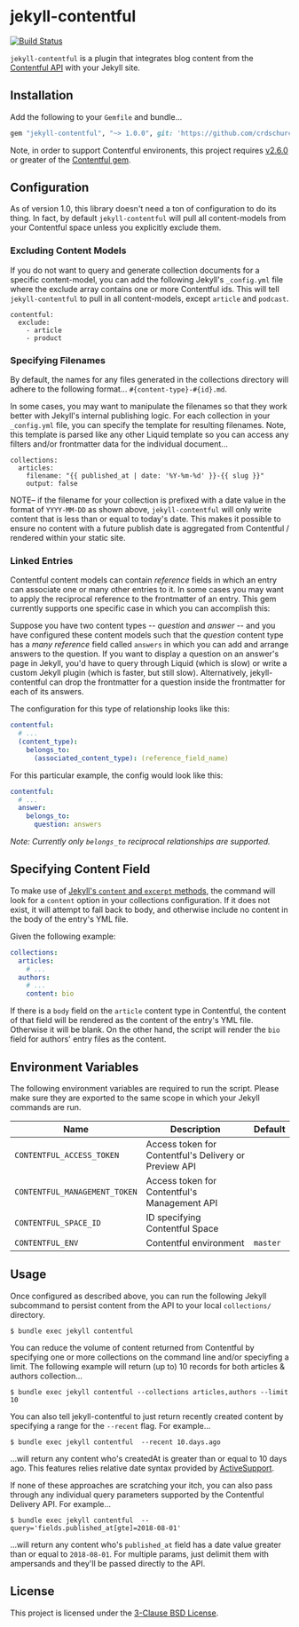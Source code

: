 # jekyll-contentful

[![Build Status](https://travis-ci.org/crdschurch/jekyll-contentful.svg?branch=master)](https://travis-ci.org/crdschurch/jekyll-contentful)

`jekyll-contentful` is a plugin that integrates blog content from the [Contentful API](https://www.contentful.com/developers/docs/references/content-delivery-api/) with your Jekyll site.

## Installation

Add the following to your `Gemfile` and bundle...

```ruby
gem "jekyll-contentful", "~> 1.0.0", git: 'https://github.com/crdschurch/jekyll-contentful.git'
```

Note, in order to support Contentful environents, this project requires [v2.6.0](https://github.com/contentful/contentful.rb/releases/tag/v2.6.0) or greater of the [Contentful gem](http://rubygems.org/gems/contentful).

## Configuration

As of version 1.0, this library doesn't need a ton of configuration to do its thing. In fact, by default `jekyll-contentful` will pull all content-models from your Contentful space unless you explicitly exclude them.

### Excluding Content Models

If you do not want to query and generate collection documents for a specific content-model, you can add the following Jekyll's `_config.yml` file where the exclude array contains one or more Contentful ids. This will tell `jekyll-contentful` to pull in all content-models, except `article` and `podcast`.

```
contentful:
  exclude:
    - article
    - product
```

### Specifying Filenames

By default, the names for any files generated in the collections directory will adhere to the following format... `#{content-type}-#{id}.md`.

In some cases, you may want to manipulate the filenames so that they work better with Jekyll's internal publishing logic. For each collection in your `_config.yml` file, you can specify the template for resulting filenames. Note, this template is parsed like any other Liquid template so you can access any filters and/or frontmatter data for the individual document...

```
collections:
  articles:
    filename: "{{ published_at | date: '%Y-%m-%d' }}-{{ slug }}"
    output: false
```

NOTE– if the filename for your collection is prefixed with a date value in the format of `YYYY-MM-DD` as shown above, `jekyll-contentful` will only write content that is less than or equal to today's date. This makes it possible to ensure no content with a future publish date is aggregated from Contentful / rendered within your static site.

### Linked Entries

Contentful content models can contain _reference_ fields in which an entry can associate one or many other entries to it. In some cases you may want to apply the reciprocal reference to the frontmatter of an entry. This gem currently supports one specific case in which you can accomplish this:

Suppose you have two content types -- _question_ and _answer_ -- and you have configured these content models such that the _question_ content type has a _many reference_ field called `answers` in which you can add and arrange answers to the question. If you want to display a question on an answer's page in Jekyll, you'd have to query through Liquid (which is slow) or write a custom Jekyll plugin (which is faster, but still slow). Alternatively, jekyll-contentful can drop the frontmatter for a question inside the frontmatter for each of its answers.

The configuration for this type of relationship looks like this:

```yml
contentful:
  # ...
  (content_type):
    belongs_to:
      (associated_content_type): (reference_field_name)
```

For this particular example, the config would look like this:

```yml
contentful:
  # ...
  answer:
    belongs_to:
      question: answers
```

_Note: Currently only `belongs_to` reciprocal relationships are supported._

## Specifying Content Field

To make use of [Jekyll's `content` and `excerpt` methods](https://jekyllrb.com/docs/posts/), the command will look for a `content` option in your collections configuration. If it does not exist, it will attempt to fall back to body, and otherwise include no content in the body of the entry's YML file.

Given the following example:

```yml
collections:
  articles:
    # ...
  authors:
    # ...
    content: bio
```

If there is a `body` field on the `article` content type in Contentful, the content of that field will be rendered as the content of the entry's YML file. Otherwise it will be blank. On the other hand, the script will render the `bio` field for authors' entry files as the content.

## Environment Variables

The following environment variables are required to run the script. Please make sure they are exported to the same scope in which your Jekyll commands are run.

| Name | Description | Default |
| ----- | ------ | ------- |
| `CONTENTFUL_ACCESS_TOKEN` | Access token for Contentful's Delivery or Preview API | |
| `CONTENTFUL_MANAGEMENT_TOKEN` | Access token for Contentful's Management API | |
| `CONTENTFUL_SPACE_ID` | ID specifying Contentful Space | |
| `CONTENTFUL_ENV` | Contentful environment | `master` |

## Usage

Once configured as described above, you can run the following Jekyll subcommand to persist content from the API to your local `collections/` directory.

```text
$ bundle exec jekyll contentful
```

You can reduce the volume of content returned from Contentful by specifying one or more collections on the command line and/or speciyfing a limit. The following example will return (up to) 10 records for both articles & authors collection...

```
$ bundle exec jekyll contentful --collections articles,authors --limit 10
```

You can also tell jekyll-contentful to just return recently created content by specifying a range for the `--recent` flag. For example...

```
$ bundle exec jekyll contentful  --recent 10.days.ago
```

...will return any content who's createdAt is greater than or equal to 10 days ago. This features relies relative date syntax provided by [ActiveSupport](https://github.com/rails/rails/tree/master/activesupport).

If none of these approaches are scratching your itch, you can also pass through any individual query parameters supported by the Contentful Delivery API. For example...

```
$ bundle exec jekyll contentful  --query='fields.published_at[gte]=2018-08-01'
```

...will return any content who's `published_at` field has a date value greater than or equal to `2018-08-01`. For multiple params, just delimit them with ampersands and they'll be passed directly to the API.

## License

This project is licensed under the [3-Clause BSD License](https://opensource.org/licenses/BSD-3-Clause).
